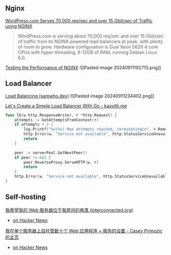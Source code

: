 ## Nginx

[WordPress.com Serves 70,000 req/sec and over 15 Gbit/sec of Traffic using NGINX](https://highscalability.com/wordpresscom-serves-70000-reqsec-and-over-15-gbitsec-of-traf/)
> WordPress.com is serving about 70,000 req/sec and over 15 Gbit/sec of traffic from its NGINX powered load balancers at peak, with plenty of room to grow. Hardware configuration is Dual Xeon 5620 4 core CPUs with hyper-threading, 8-12GB of RAM, running Debian Linux 6.0.

[Testing the Performance of NGINX](https://blog.nginx.org/blog/testing-the-performance-of-nginx-and-nginx-plus-web-servers)
![[Pasted image 20240911192713.png]]

## Load Balancer

[Load Balancing (samwho.dev)](https://samwho.dev/load-balancing/)
![[Pasted image 20240911234402.png]]

[Let's Create a Simple Load Balancer With Go - kasvith.me](https://kasvith.me/posts/lets-create-a-simple-lb-go/)
```go
func lb(w http.ResponseWriter, r *http.Request) {
	attempts := GetAttemptsFromContext(r)
	if attempts > 3 {
		log.Printf("%s(%s) Max attempts reached, terminating\n", r.RemoteAddr, r.URL.Path)
		http.Error(w, "Service not available", http.StatusServiceUnavailable)
		return
	}

	peer := serverPool.GetNextPeer()
	if peer != nil {
		peer.ReverseProxy.ServeHTTP(w, r)
		return
	}
	http.Error(w, "Service not available", http.StatusServiceUnavailable)
}
```

## Self-hosting

[我希望我的 Web 服务器位于我房间的角落 (interconnected.org)](https://interconnected.org/home/2022/10/10/servers)
- [on Hacker News](https://news.ycombinator.com/item?id=33165836)

[我在单个服务器上自托管数十个 Web 应用程序 + 服务的设置 - Casey Primozic 的主页](https://cprimozic.net/blog/my-selfhosted-websites-architecture/)
- [on Hacker News](https://news.ycombinator.com/item?id=29746223)
